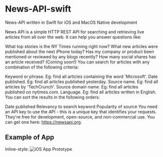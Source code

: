 # News-API-swift
News-API written in Swift for iOS and MacOS Native development


News API is a simple HTTP REST API for searching and retrieving live articles from all over the web. It can help you answer questions like:

What top stories is the NY Times running right now?
What new articles were published about the next iPhone today?
Has my company or product been mentioned or reviewed by any blogs recently?
How many social shares has an article received? (Coming soon!)
You can search for articles with any combination of the following criteria:

Keyword or phrase. Eg: find all articles containing the word 'Microsoft'.
Date published. Eg: find all articles published yesterday.
Source name. Eg: find all articles by 'TechCrunch'.
Source domain name. Eg: find all articles published on nytimes.com.
Language. Eg: find all articles written in English.
You can sort the results in the following orders:

Date published
Relevancy to search keyword
Popularity of source
You need an API key to use the API - this is a unique key that identifies your requests. They're free for development, open-source, and non-commercial use. You can get one here: https://newsapi.org.

## Example of App
Inline-style: 
![iOS App Prototype](https://pbs.twimg.com/media/DiYN16TW4AAokXQ.jpg:small "News API Prototype iOS App")

